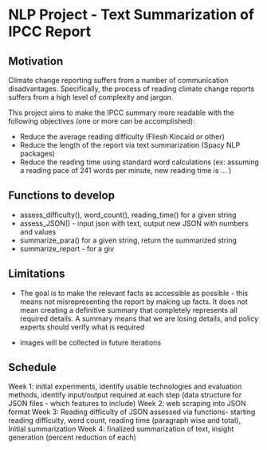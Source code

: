 # NLP Project - Text Summarization of IPCC Report

## Motivation 

Climate change reporting suffers from a number of communication disadvantages. Specifically, the process of reading climate change reports suffers from a high level of complexity and jargon. 

This project aims to make the IPCC summary more readable with the following objectives (one or more can be accomplished):

- Reduce the average reading difficulty (Fliesh Kincaid or other)
- Reduce the length of the report via text summarization (Spacy NLP packages)
- Reduce the reading time using standard word calculations (ex: assuming a reading pace of 241 words per minute, new reading time is ... )

## Functions to develop

- assess_difficulty(), word_count(), reading_time() for a given string
- assess_JSON() - input json with text, output new JSON with numbers and values
- summarize_para() for a given string, return the summarized string
- summarize_report - for a giv

## Limitations

- The goal is to make the relevant facts as accessible as possible - this means not misrepresenting the report by making up facts. It does not mean creating a definitive summary that completely represents all required details. A summary means that we are losing details, and policy experts should verify what is required

- images will be collected in future iterations 

## Schedule

Week 1: initial experiments, identify usable technologies and evaluation methods, identify input/output required at each step (data structure for JSON files - which features to include)
Week 2: web scraping into JSON format
Week 3: Reading difficulty of JSON assessed via functions- starting reading difficulty, word count, reading time (paragraph wise and total), Initial summarization 
Week 4: finalized summarization of text, insight generation (percent reduction of each)
